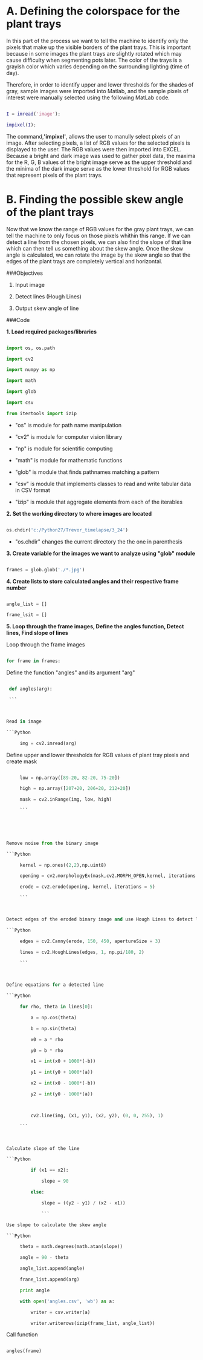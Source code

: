 # A. Defining the colorspace for the plant trays

In this part of the process we want to tell the machine to identify only the pixels that make up the visible borders of the plant trays. This is important because in some images the plant trays are slightly rotated which may cause difficulty when segmenting pots later. The color of the trays is a grayish color which varies depending on the surrounding lighting (time of day).

Therefore, in order to identify upper and lower thresholds for the shades of gray, sample images were imported into Matlab, and the sample pixels of interest were manually selected using the following MatLab code.
```matlab
I = imread('image');
impixel(I);
```
The command,**'impixel'**, allows the user to manully select pixels of an image. After selecting pixels, a list of RGB values for the selected pixels is displayed to the user. The RGB values were then imported into EXCEL. Because a bright and dark image was used to gather pixel data, the maxima for the R, G, B values of the bright image serve as the upper threshold and the minima of the dark image serve as the lower threshold for RGB values that represent pixels of the plant trays.

# B. Finding the possible skew angle of the plant trays

Now that we know the range of RGB values for the gray plant trays, we can tell the machine to only focus on those pixels whithin this range. If we can detect a line from the chosen pixels, we can also find the slope of that line which can then tell us something about the skew angle. Once the skew angle is calculated, we can rotate the image by the skew angle so that the edges of the plant trays are completely vertical and horizontal.

###Objectives
1. Input image
2. Detect lines (Hough Lines)
2. Output skew angle of line

###Code
**1. Load required packages/libraries**
```Python
import os, os.path
import cv2
import numpy as np
import math
import glob
import csv
from itertools import izip
```

* "os" is module for path name manipulation
* "cv2" is module for computer vision library
* "np" is module for scientific computing
* "math" is module for mathematic functions
* "glob" is module that finds pathnames matching a pattern
* "csv" is module that implements classes to read and write tabular data in CSV format
* "izip" is module that aggregate elements from each of the iterables

**2. Set the working directory to where images are located**
```Python
os.chdir('c:/Python27/Trevor_timelapse/3_24')
```
* "os.chdir" changes the current directory the the one in parenthesis

**3. Create variable for the images we want to analyze using "glob" module**
```Python
frames = glob.glob('./*.jpg')
```
**4. Create lists to store calculated angles and their respective frame number**
```Python
angle_list = []
frame_lsit = []
```
**5. Loop through the frame images, Define the angles function, Detect lines, Find slope of lines**

Loop through the frame images
```Bash
for frame in frames:
```
Define the function "angles" and its argument "arg"   
   ```Python
    def angles(arg):
    ```
   
   Read in image
   ```Python
        img = cv2.imread(arg)
   ```
        
   Define upper and lower thresholds for RGB values of plant tray pixels and create mask
   ```Python
        low = np.array([89-20, 82-20, 75-20])
        high = np.array([207+20, 206+20, 212+20])
        mask = cv2.inRange(img, low, high)
        ```
        
        
  Remove noise from the binary image
   ```Python
        kernel = np.ones((2,2),np.uint8)
        opening = cv2.morphologyEx(mask,cv2.MORPH_OPEN,kernel, iterations = 4)
        erode = cv2.erode(opening, kernel, iterations = 5)
        ```
  
  Detect edges of the eroded binary image and use Hough Lines to detect lines from the edges
 ```Python
        edges = cv2.Canny(erode, 150, 450, apertureSize = 3)
        lines = cv2.HoughLines(edges, 1, np.pi/180, 2)
        ```
        
   Define equations for a detected line
 ```Python
        for rho, theta in lines[0]:
            a = np.cos(theta)
            b = np.sin(theta)
            x0 = a * rho
            y0 = b * rho
            x1 = int(x0 + 1000*(-b))
            y1 = int(y0 + 1000*(a))
            x2 = int(x0 - 1000*(-b))
            y2 = int(y0 - 1000*(a))

            cv2.line(img, (x1, y1), (x2, y2), (0, 0, 255), 1) 
        ```
            
   Calculate slope of the line
   ```Python
            if (x1 == x2):
                slope = 90
            else:
                slope = ((y2 - y1) / (x2 - x1))
                ```
   Use slope to calculate the skew angle     
   ```Python     
        theta = math.degrees(math.atan(slope))
        angle = 90 - theta
        angle_list.append(angle)
        frane_list.append(arg)
        print angle
        with open('angles.csv', 'wb') as a:
        	writer = csv.writer(a)
            writer.writerows(izip(frame_list, angle_list))
```
Call function
```Python
angles(frame)
```



